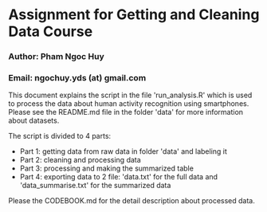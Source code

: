 # Assignment for Getting and Cleaning Data Course 

### Author: Pham Ngoc Huy
### Email: ngochuy.yds (at) gmail.com

This document explains the script in the file 'run_analysis.R' which is used to process the data about human activity recognition using smartphones. Please see the README.md file in the folder 'data' for more information about datasets. 

The script is divided to 4 parts:

* Part 1: getting data from raw data in folder 'data' and labeling it
* Part 2: cleaning and processing data
* Part 3: processing and making the summarized table
* Part 4: exporting data to 2 file: 'data.txt' for the full data and 'data_summarise.txt' for the summarized data

Please the CODEBOOK.md for the detail description about processed data.
